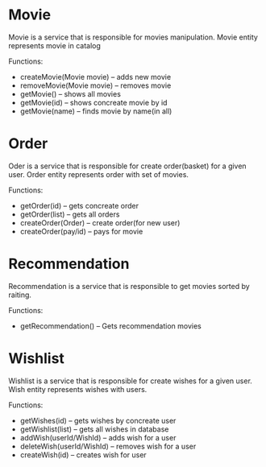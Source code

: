 # Movie
Movie is a service that is responsible for movies manipulation. Movie entity represents movie in catalog

Functions:
* createMovie(Movie movie) – adds new movie
* removeMovie(Movie movie) – removes movie
* getMovie() – shows all movies
* getMovie(id) – shows concreate movie by id
* getMovie(name) – finds movie by name(in all)


# Order
Oder is a service that is responsible for create order(basket) for a given user. Order entity represents order with set of movies.

Functions:
* getOrder(id) – gets concreate order
* getOrder(list) – gets all orders
* createOrder(Order) – create order(for new user)
* createOrder(pay/id) – pays for movie


# Recommendation
Recommendation is a service that is responsible to get movies sorted by raiting. 

Functions:
* getRecommendation() – Gets recommendation movies



# Wishlist
Wishlist is a service that is responsible for create wishes for a given user. Wish entity represents wishes with users.

Functions:
* getWishes(id) – gets wishes by concreate user
* getWishlist(list) – gets all wishes in database
* addWish(userId/WishId) – adds wish for a user
* deleteWish(userId/WishId) – removes wish for a user
* createWish(id) – creates wish for user
